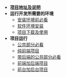 * [**项目地址及说明**](/docs/main.md)
* **运行开发所需要的环境**
  * [安装环境前必看](/docs/dev-environment-start.md)
  * [软件环境安装](/docs/dev-environment.md)
  * [项目下载及使用](/docs/dev-environment-1.md)
* **项目运行**
  * [公共部分必看](/docs/public-project.md)
  * [纯前端项目](/docs/pure-front-end.md)
  * [带后端的公共部分必看](/docs/public-end.md)
  * [前端加后端项目](/docs/front-back-end.md)
  * [前台加后台项目](/docs/front-back-dask.md)